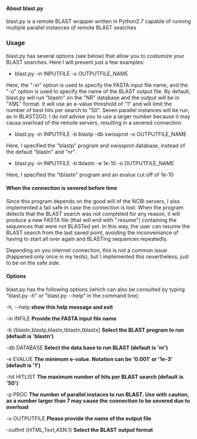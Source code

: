 
#### About blast.py

blast.py is a remote BLAST wrapper written in Python2.7 capable of running multiple parallel instances of remote BLAST searches

### Usage

blast.py has several options (see below) that allow you to costumize your BLAST searches. Here I will present just a few examples:

- blast.py -in INPUTFILE -o OUTPUTFILE_NAME

Here, the "-in" option is used to specify the FASTA input file name, and the "-o" option is used to specify the name of the BLAST output file.
By default, blast.py will run "blastn" on the "NR" database and the output will be in "XML" format. It will use an e-value threshold of "1" and will limit the number of best hits per search to "50". Seven parallel instances will be run, as in BLAST2GO. I do not advise you to use a larger number because it may causa overload of the remote servers, resulting in a severed connection.

- blast.py -in INPUTFILE -b blastp -db swissprot -o OUTPUTFILE_NAME

Here, I specified the "blastp" program and swissprot database, instead of the default "blastn" and "nr".

- blast.py -in INPUTFILE -b tblastn -e 1e-10 -o OUTPUTFILE_NAME

Here, I specified the "tblastn" program and an evalue cut off of 1e-10

#### When the connection is severed before time

Since this program depends on the good will of the NCBI servers, I also implemented a fail safe in case the connection is lost. When the program detects that the BLAST search was not completed for any reason, it will produce a new FASTA file (that will end with ".resume") containing the sequences that were not BLASTed yet. In this way, the user can resume the BLAST search from the last saved point, avoiding the inconveniance of having to start all over again and BLASTing sequences repeatedly.

Depending on you internet connection, this is not a common issue (happened only once in my tests), but I implemented this nevertheless, just to be on the safe side.

#### Options

blast.py has the following options (which can also be consulted by typing "blast.py -h" or "blast.py --help" in the command line):

  -h, --help            									**show this help message and exit**
  
  -in INFILE          										**Provide the FASTA input file name**
  
  -b {blastn,blastp,blastx,tblastn,tblastx}					**Select the BLAST program to run (default is 'blastn')**
                        
  -db DATABASE          									**Select the data base to run BLAST (default is 'nr')**
  
  -e EVALUE           										**The minimum e-value. Notation can be '0.001' or '1e-3'**
															**(default is '1')**
                        
  -hit HITLIST          									**The maximum number of hits per BLAST search (default**
															**is '50')**
                        
  -p PROC               									**The number of parallel instaces to run BLAST. Use with**
															**caution, as a number larger than 7 may cause the**
															**connection to be severed due to overload**
							
  -o OUTPUTFILE         									**Please provide the name of the output file**
  
  -outfmt {HTML,Text,ASN.1}									**Select the BLAST output format**
